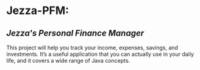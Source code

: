# **Jezza-PFM:** #

## *Jezza's Personal Finance Manager* ##


This project will help you track your income, expenses, savings, and investments. 
It’s a useful application that you can actually use in your daily life, and it covers a wide range of Java concepts.

